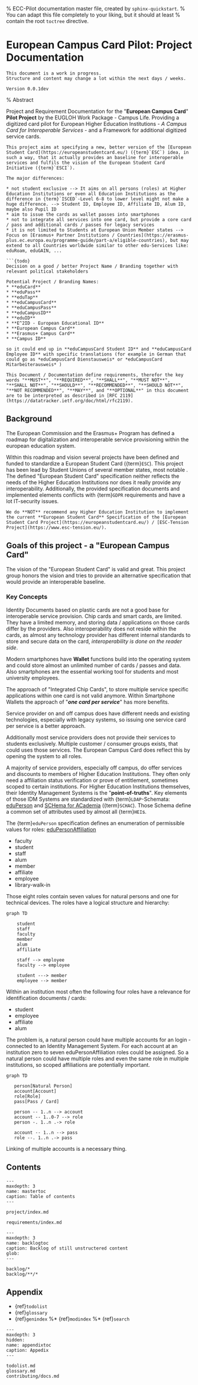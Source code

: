 % ECC-Pilot documentation master file, created by `sphinx-quickstart`.
% You can adapt this file completely to your liking, but it should at least
% contain the root `toctree` directive.

# European Campus Card Pilot: Project Documentation

```{attention}
This document is a work in progress.
Structure and content may change a lot within the next days / weeks.

Version 0.0.1dev

```
% Abstract

Project and Requirement Documentation for the "**European Campus Card**" **Pilot Project** by the EUGLOH Work Package - Campus Life.
Providing a digitized card pilot for European Higher Education Institutions - *A Campus Card for Interoperable Services* - and a Framework for additional digitized service cards.

```{note}
This project aims at specifying a new, better version of the [European Student Card](https://europeanstudentcard.eu/) ({term}`ESC`) idea, in such a way, that it actually provides an baseline for interoperable services and fulfils the vision of the European Student Card Initiative ({term}`ESCI`).

The major differences:

* not student exclusive --> It aims on all persons (roles) at Higher Education Institutions or even all Education Institutions as the difference in {term}`ISCED`-Level 6-8 to lower level might not make a huge difference. --> Student ID, Employee ID, Affiliate ID, Alum ID, maybe also Pupil ID
* aim to issue the cards as wallet passes into smartphones
* not to integrate all services into one card, but provide a core card / pass and additional cards / passes for legacy services
* it is not limited to Students at European Union Member states --> Focus on [Erasmus+ Partner Institutions / Countries](https://erasmus-plus.ec.europa.eu/programme-guide/part-a/eligible-countries), but may extend to all Countries worldwide similar to other edu-Services like: eduRoam, eduGAIN, ...

```{todo}
Decision on a good / better Project Name / Branding together with relevant political stakeholders

Potential Project / Branding Names:
* **eduCard**
* **eduPass**
* **eduTap**
* **eduCampusCard**
* **eduCampusPass**
* **eduCampusID**
* **eduID**
* **E^2ID - European Educational ID**
* **European Campus Card**
* **Erasmus+ Campus Card**
* **Campus ID**

so it could end up in **eduCampusCard Student ID** and **eduCampusCard Employee ID** with specific translations (for example in German that could go as *eduCampusCard Dienstausweis* or *eduCampusCard Mitarbeiterausweis* )
```




```{hint}
This Document / Documentation define requirements, therefor the key words "**MUST**", "**REQUIRED**", "**SHALL**", "**MUST NOT**", "**SHALL NOT**", "**SHOULD**", "**RECOMMENDED**", "**SHOULD NOT**", "**NOT RECOMMENDED**", "**MAY**", and "**OPTIONAL**" in this document are to be interpreted as described in [RFC 2119](https://datatracker.ietf.org/doc/html/rfc2119).
```

## Background

The European Commission and the Erasmus+ Program has defined a roadmap for digitalization and interoperable service provisioning within the european education system.

Within this roadmap and vision several projects have been defined and funded to standardize a European Student Card ({term}`ESC`).
This project has been lead by Student Unions of several member states, most notable .
The defined "European Student Card" specification neither reflects the needs of the Higher Education Institutions nor does it really provide any interoperability.
Additionally, the provided specification documents and implemented elements conflicts with {term}`GDPR` requirements and have a lot IT-security issues.

```{warning}
We do **NOT** recommend any Higher Education Institution to implement the current **European Student Card** Specification of the [European Student Card Project](https://europeanstudentcard.eu/) / [ESC-Tension Project](https://www.esc-tension.eu/).
```

## Goals of this project - a "European Campus Card"

The vision of the "European Student Card" is valid and great.
This project group honors the vision and tries to provide an alternative specification that would provide an interoperable baseline.

### Key Concepts

Identity Documents based on plastic cards are not a good base for interoperable service provision.
Chip cards and smart cards, are limited.
They have a limited memory, and storing data / applications on those cards differ by the providers.
Also interoperability does not reside within the cards, as almost any technology provider has different internal standards to store and secure data on the card, *interoperability is done on the reader side*.

Modern smartphones have **Wallet** functions build into the operating system and could store almost an unlimited number of cards / passes and data.
Also smartphones are the essential working tool for students and most university employees.

The approach of "Integrated Chip Cards", to store multiple service specific applications within one card is not valid anymore.
Within Smartphone Wallets the approach of "***one card per service***" has more benefits.

Service provider on and off campus does have different needs and existing technologies, especially with legacy systems, so issuing one service card per service is a better approach.

Additionally most service providers does not provide their services to students exclusively.
Multiple customer / consumer groups exists, that could uses those services.
The European Campus Card does reflect this by opening the system to all roles.

A majority of service providers, especially off campus, do offer services and discounts to members of Higher Education Institutions.
They often only need a affiliation status verification or prove of entitlement, sometimes scoped to certain institutions.
For Higher Education Institutions themselves, their Identity Management Systems is the "**point-of-truths**".
Key elements of those IDM Systems are standardized with {term}`LDAP`-Schemata: [eduPerson](https://wiki.refeds.org/display/STAN/eduPerson) and [SCHema for ACademia](https://wiki.refeds.org/display/STAN/SCHAC) ({term}`SCHAC`).
Those Schema define a common set of attributes used by almost all {term}`HEI`s.

The {term}`eduPerson` specification defines an enumeration of permissible values for roles: [eduPersonAffiliation](https://wiki.refeds.org/display/STAN/eduPerson+2021-11#eduPerson202111-eduPersonAffiliation)

* faculty
* student
* staff
* alum
* member
* affiliate
* employee
* library-walk-in

Those eight roles contain seven values for natural persons and one for technical devices.
The roles have a logical structure and hierarchy:

```{mermaid}
graph TD

    student
    staff
    faculty
    member
    alum
    affiliate

    staff --> employee
    faculty --> employee

    student ---> member
    employee --> member
```

Within an institution most often the following four roles have a relevance for identification documents / cards:

* student
* employee
* affiliate
* alum

The problem is, a natural person could have multiple accounts for an login - connected to an Identity Management System.
For each account at an institution zero to seven eduPersonAffiliation roles could be assigned.
So a natural person could have multiple roles and even the same role in multiple institutions, so scoped affiliations are potentially important.

```{mermaid}
graph TD

   person[Natural Person]
   account[Account]
   role[Role]
   pass[Pass / Card]

   person -- 1..n --> account
   account -- 1..0-7 --> role
   person -. 1..n .-> role

   account -- 1..n --> pass
   role --. 1..n .-> pass

```

Linking of multiple accounts is a necessary thing.

## Contents

```{toctree}
---
maxdepth: 3
name: mastertoc
caption: Table of contents
---

project/index.md

requirements/index.md

```


```{toctree}
---
maxdepth: 3
name: backlogtoc
caption: Backlog of still unstructered content
glob:
---

backlog/*
backlog/**/*

```

## Appendix

* {ref}`todolist`
* {ref}`glossary`
* {ref}`genindex`
%* {ref}`modindex`
%* {ref}`search`

```{toctree}
---
maxdepth: 3
hidden:
name: appendixtoc
caption: Appedix
---

todolist.md
glossary.md
contributing/docs.md

```
